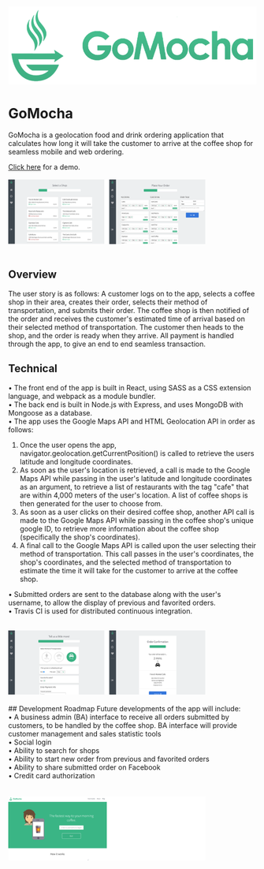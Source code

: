 <img src="public/img/gomocha-logo-lg.png" />

# GoMocha
GoMocha is a geolocation food and drink ordering application that calculates how long it will take the customer to arrive at the coffee shop for seamless mobile and web ordering.

<a href="http://gomocha.herokuapp.com/" target="_blank">Click here</a> for a demo.
<br /><br />
<img src="public/img/select-shop-custom-order.png" style="width: 400px" />
<br /><br />
## Overview
The user story is as follows: A customer logs on to the app, selects a coffee shop in their area, creates their order, selects their method of transportation, and submits their order. The coffee shop is then notified of the order and receives the customer's estimated time of arrival based on their selected method of transportation. The customer then heads to the shop, and the order is ready when they arrive. All payment is handled through the app, to give an end to end seamless transaction.


## Technical
• The front end of the app is built in React, using SASS as a CSS extension language, and webpack as a module bundler.<br />
• The back end is built in Node.js with Express, and uses MongoDB with Mongoose as a database.<br />
• The app uses the Google Maps API and HTML Geolocation API in order as follows:<br />
   1. Once the user opens the app, navigator.geolocation.getCurrentPosition() is called to retrieve the users latitude and longitude coordinates.<br />
   2. As soon as the user's location is retrieved, a call is made to the Google Maps API while passing in the user's latitude and longitude coordinates as an argument, to retrieve a list of restaurants with the tag "cafe" that are within 4,000 meters of the user's location. A list of coffee shops is then generated for the user to choose from.<br />
   3. As soon as a user clicks on their desired coffee shop, another API call is made to the Google Maps API while passing in the coffee shop's unique google ID, to retrieve more information about the coffee shop (specifically the shop's coordinates).<br />
   4. A final call to the Google Maps API is called upon the user selecting their method of transportation. This call passes in the user's coordinates, the shop's coordinates, and the selected method of transportation to estimate the time it will take for the customer to arrive at the coffee shop.<br />

• Submitted orders are sent to the database along with the user's username, to allow the display of previous and favorited orders.<br />
• Travis CI is used for distributed continuous integration.
<br /><br />

<img src="public/img/additional-info-order-confirm.png" style="width: 400px" />
<br /><br />
## Development Roadmap
Future developments of the app will include:<br />
• A business admin (BA) interface to receive all orders submitted by customers, to be handled by the coffee shop. BA interface will provide customer management and sales statistic tools <br />
• Social login<br />
• Ability to search for shops<br />
• Ability to start new order from previous and favorited orders<br />
• Ability to share submitted order on Facebook<br />
• Credit card authorization<br />
<br /><br />

<img src="public/img/landing-page.png" style="width: 400px" />
